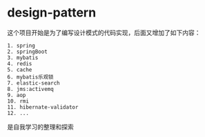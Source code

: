 # design-pattern
这个项目开始是为了编写设计模式的代码实现，后面又增加了如下内容：
```
1. spring
2. springBoot
3. mybatis
4. redis
5. cache
6. mybatis乐观锁
7. elastic-search
8. jms:activemq
9. aop
10. rmi
11. hibernate-validator
12. ...
```
是自我学习的整理和探索
